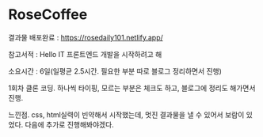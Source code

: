 # RoseCoffee
결과물 배포완료 : https://rosedaily101.netlify.app/

참고서적 : Hello IT 프론트엔드 개발을 시작하려고 해

소요시간 : 6일(일평균 2.5시간. 필요한 부분 따로 블로그 정리하면서 진행)

1회차 클론 코딩.
하나씩 타이핑, 모르는 부분은 체크도 하고, 
블로그에 정리도 해가면서 진행.

느낀점. 
css, html실력이 빈약해서 시작했는데, 멋진 결과물을 낼 수 있어서 보람이 있었다.
다음에 추가로 진행해봐야겠다. 
